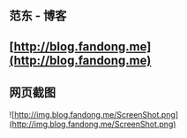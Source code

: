 
范东 - 博客 
---
[http://blog.fandong.me](http://blog.fandong.me)
---
网页截图
---
![http://img.blog.fandong.me/ScreenShot.png](http://img.blog.fandong.me/ScreenShot.png)
